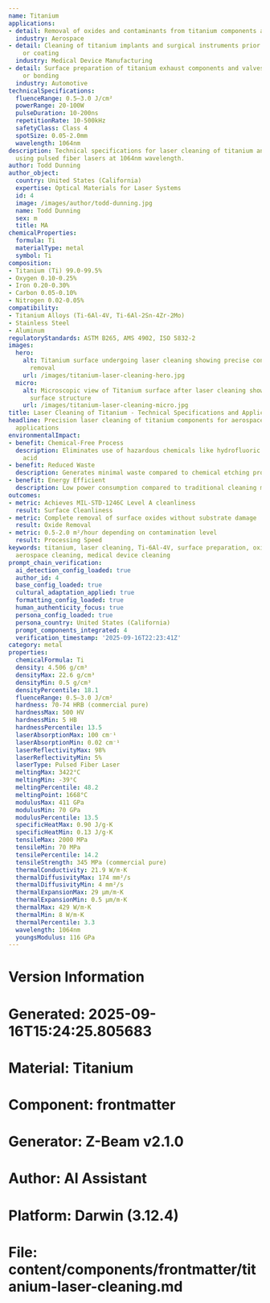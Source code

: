 ```yaml
---
name: Titanium
applications:
- detail: Removal of oxides and contaminants from titanium components and engine parts
  industry: Aerospace
- detail: Cleaning of titanium implants and surgical instruments prior to anodizing
    or coating
  industry: Medical Device Manufacturing
- detail: Surface preparation of titanium exhaust components and valves for welding
    or bonding
  industry: Automotive
technicalSpecifications:
  fluenceRange: 0.5–3.0 J/cm²
  powerRange: 20-100W
  pulseDuration: 10-200ns
  repetitionRate: 10-500kHz
  safetyClass: Class 4
  spotSize: 0.05-2.0mm
  wavelength: 1064nm
description: Technical specifications for laser cleaning of titanium and its alloys
  using pulsed fiber lasers at 1064nm wavelength.
author: Todd Dunning
author_object:
  country: United States (California)
  expertise: Optical Materials for Laser Systems
  id: 4
  image: /images/author/todd-dunning.jpg
  name: Todd Dunning
  sex: m
  title: MA
chemicalProperties:
  formula: Ti
  materialType: metal
  symbol: Ti
composition:
- Titanium (Ti) 99.0-99.5%
- Oxygen 0.10-0.25%
- Iron 0.20-0.30%
- Carbon 0.05-0.10%
- Nitrogen 0.02-0.05%
compatibility:
- Titanium Alloys (Ti-6Al-4V, Ti-6Al-2Sn-4Zr-2Mo)
- Stainless Steel
- Aluminum
regulatoryStandards: ASTM B265, AMS 4902, ISO 5832-2
images:
  hero:
    alt: Titanium surface undergoing laser cleaning showing precise contamination
      removal
    url: /images/titanium-laser-cleaning-hero.jpg
  micro:
    alt: Microscopic view of Titanium surface after laser cleaning showing detailed
      surface structure
    url: /images/titanium-laser-cleaning-micro.jpg
title: Laser Cleaning of Titanium - Technical Specifications and Applications
headline: Precision laser cleaning of titanium components for aerospace and medical
  applications
environmentalImpact:
- benefit: Chemical-Free Process
  description: Eliminates use of hazardous chemicals like hydrofluoric acid and nitric
    acid
- benefit: Reduced Waste
  description: Generates minimal waste compared to chemical etching processes
- benefit: Energy Efficient
  description: Low power consumption compared to traditional cleaning methods
outcomes:
- metric: Achieves MIL-STD-1246C Level A cleanliness
  result: Surface Cleanliness
- metric: Complete removal of surface oxides without substrate damage
  result: Oxide Removal
- metric: 0.5-2.0 m²/hour depending on contamination level
  result: Processing Speed
keywords: titanium, laser cleaning, Ti-6Al-4V, surface preparation, oxide removal,
  aerospace cleaning, medical device cleaning
prompt_chain_verification:
  ai_detection_config_loaded: true
  author_id: 4
  base_config_loaded: true
  cultural_adaptation_applied: true
  formatting_config_loaded: true
  human_authenticity_focus: true
  persona_config_loaded: true
  persona_country: United States (California)
  prompt_components_integrated: 4
  verification_timestamp: '2025-09-16T22:23:41Z'
category: metal
properties:
  chemicalFormula: Ti
  density: 4.506 g/cm³
  densityMax: 22.6 g/cm³
  densityMin: 0.5 g/cm³
  densityPercentile: 18.1
  fluenceRange: 0.5–3.0 J/cm²
  hardness: 70-74 HRB (commercial pure)
  hardnessMax: 500 HV
  hardnessMin: 5 HB
  hardnessPercentile: 13.5
  laserAbsorptionMax: 100 cm⁻¹
  laserAbsorptionMin: 0.02 cm⁻¹
  laserReflectivityMax: 98%
  laserReflectivityMin: 5%
  laserType: Pulsed Fiber Laser
  meltingMax: 3422°C
  meltingMin: -39°C
  meltingPercentile: 48.2
  meltingPoint: 1668°C
  modulusMax: 411 GPa
  modulusMin: 70 GPa
  modulusPercentile: 13.5
  specificHeatMax: 0.90 J/g·K
  specificHeatMin: 0.13 J/g·K
  tensileMax: 2000 MPa
  tensileMin: 70 MPa
  tensilePercentile: 14.2
  tensileStrength: 345 MPa (commercial pure)
  thermalConductivity: 21.9 W/m·K
  thermalDiffusivityMax: 174 mm²/s
  thermalDiffusivityMin: 4 mm²/s
  thermalExpansionMax: 29 µm/m·K
  thermalExpansionMin: 0.5 µm/m·K
  thermalMax: 429 W/m·K
  thermalMin: 8 W/m·K
  thermalPercentile: 3.3
  wavelength: 1064nm
  youngsModulus: 116 GPa
---
```


# Version Information
# Generated: 2025-09-16T15:24:25.805683
# Material: Titanium
# Component: frontmatter
# Generator: Z-Beam v2.1.0
# Author: AI Assistant
# Platform: Darwin (3.12.4)
# File: content/components/frontmatter/titanium-laser-cleaning.md